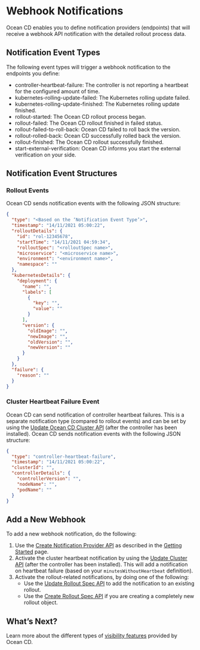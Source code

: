 <meta name="robots" content="noindex">

# Webhook Notifications

Ocean CD enables you to define notification providers (endpoints) that will receive a webhook API notification with the detailed rollout process data.

## Notification Event Types

The following event types will trigger a webhook notification to the endpoints you define:

- controller-heartbeat-failure: The controller is not reporting a heartbeat for the configured amount of time.
- kubernetes-rolling-update-failed: The Kubernetes rolling update failed.
- kubernetes-rolling-update-finished: The Kubernetes rolling update finished.
- rollout-started: The Ocean CD rollout process began.
- rollout-failed: The Ocean CD rollout finished in failed status.
- rollout-failed-to-roll-back: Ocean CD failed to roll back the version.
- rollout-rolled-back: Ocean CD successfully rolled back the version.
- rollout-finished: The Ocean CD rollout successfully finished.
- start-external-verification: Ocean CD informs you start the external verification on your side.

## Notification Event Structures

### Rollout Events

Ocean CD sends notification events with the following JSON structure:

```json
{
  "type": "<Based on the ‘Notification Event Type’>",
  "timestamp": "14/11/2021 05:00:22",
  "rolloutDetails": {
    "id": "rol-12345678",
    "startTime": "14/11/2021 04:59:34",
    "rolloutSpec": "<rolloutSpec name>",
    "microservice": "<microservice name>",
    "environment": "<environment name>",
    "namespace": ""
  },
  "kubernetesDetails": {
    "deployment": {
      "name": "",
      "labels": [
        {
          "key": "",
          "value": ""
        }
      ],
      "version": {
        "oldImage": "",
        "newImage": "",
        "oldVersion": "",
        "newVersion": ""
      }
    }
  },
  "failure": {
    "reason": ""
  }
}
```

### Cluster Heartbeat Failure Event

Ocean CD can send notification of controller heartbeat failures. This is a separate notification type (compared to rollout events) and can be set by using the [Update Ocean CD Cluster API](https://docs.spot.io/api/#operation/OceanCDClusterUpdate) (after the controller has been installed). Ocean CD sends notification events with the following JSON structure:

```json
{
  "type": "controller-heartbeat-failure",
  "timestamp": "14/11/2021 05:00:22",
  "clusterId": "",
  "controllerDetails": {
    "controllerVersion": "",
    "nodeName": "",
    "podName": ""
  }
}
```

## Add a New Webhook

To add a new webhook notification, do the following:

1. Use the [Create Notification Provider API](https://docs.spot.io/api/#operation/OceanCDNotificationProviderCreate) as described in the [Getting Started](ocean-cd/getting-started/) page.
2. Activate the cluster heartbeat notification by using the [Update Cluster API](https://docs.spot.io/api/#operation/OceanCDClusterUpdate) (after the controller has been installed). This will add a notification on heartbeat failure (based on your `minutesWithoutHeartbeat` definition).
3. Activate the rollout-related notifications, by doing one of the following:
   - Use the [Update Rollout Spec API](https://docs.spot.io/api/#operation/OceanCDRolloutSpecUpdate) to add the notification to an existing rollout.
   - Use the [Create Rollout Spec API](https://docs.spot.io/api/#operation/OceanCDRolloutSpecCreate) if you are creating a completely new rollout object.

## What’s Next?

Learn more about the different types of [visibility features](ocean-cd/features/granular-visibility/) provided by Ocean CD.
